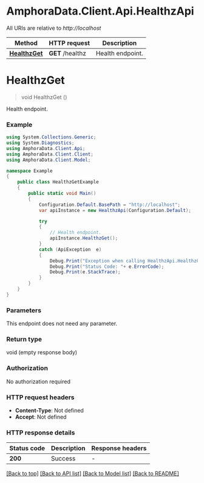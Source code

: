 # AmphoraData.Client.Api.HealthzApi

All URIs are relative to *http://localhost*

Method | HTTP request | Description
------------- | ------------- | -------------
[**HealthzGet**](HealthzApi.md#healthzget) | **GET** /healthz | Health endpoint.


<a name="healthzget"></a>
# **HealthzGet**
> void HealthzGet ()

Health endpoint.

### Example
```csharp
using System.Collections.Generic;
using System.Diagnostics;
using AmphoraData.Client.Api;
using AmphoraData.Client.Client;
using AmphoraData.Client.Model;

namespace Example
{
    public class HealthzGetExample
    {
        public static void Main()
        {
            Configuration.Default.BasePath = "http://localhost";
            var apiInstance = new HealthzApi(Configuration.Default);

            try
            {
                // Health endpoint.
                apiInstance.HealthzGet();
            }
            catch (ApiException  e)
            {
                Debug.Print("Exception when calling HealthzApi.HealthzGet: " + e.Message );
                Debug.Print("Status Code: "+ e.ErrorCode);
                Debug.Print(e.StackTrace);
            }
        }
    }
}
```

### Parameters
This endpoint does not need any parameter.

### Return type

void (empty response body)

### Authorization

No authorization required

### HTTP request headers

 - **Content-Type**: Not defined
 - **Accept**: Not defined

### HTTP response details
| Status code | Description | Response headers |
|-------------|-------------|------------------|
| **200** | Success |  -  |

[[Back to top]](#) [[Back to API list]](../README.md#documentation-for-api-endpoints) [[Back to Model list]](../README.md#documentation-for-models) [[Back to README]](../README.md)

